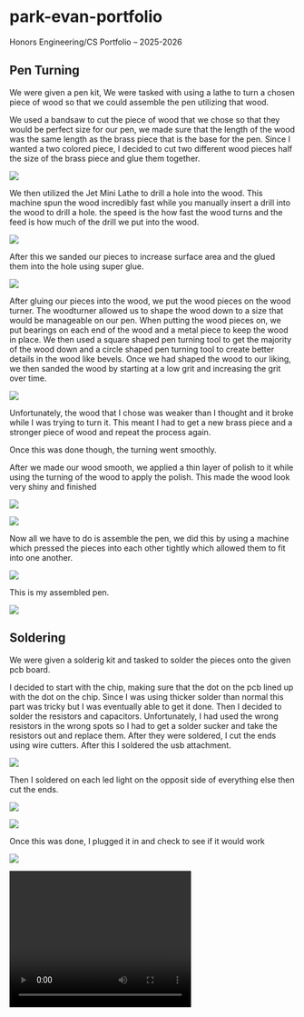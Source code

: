 # park-evan-portfolio
Honors Engineering/CS Portfolio – 2025-2026

## Pen Turning

We were given a pen kit, We were tasked with using a lathe to turn a chosen piece of wood so that we could assemble the pen utilizing that wood.

We used a bandsaw to cut the piece of wood that we chose so that they would be perfect size for our pen, we made sure that the length of the wood was the same length as the brass piece that is the base for the pen. Since I wanted a two colored piece, I decided to cut two different wood pieces half the size of the brass piece and glue them together.

![](/images/pen_turning/IMG_0032.jpg)

We then utilized the Jet Mini Lathe to drill a hole into the wood. This machine spun the wood incredibly fast while you manually insert a drill into the wood to drill a hole. the speed is the how fast the wood turns and the feed is how much of the drill we put into the wood.

![](/images/pen_turning/IMG_0035.jpg)

After this we sanded our pieces to increase surface area and the glued them into the hole using super glue.

![](/images/pen_turning/IMG_0037.jpg)

After gluing our pieces into the wood, we put the wood pieces on the wood turner. The woodturner allowed us to shape the wood down to a size that would be manageable on our pen. When putting the wood pieces on, we put bearings on each end of the wood and a metal piece to keep the wood in place. We then used a square shaped pen turning tool to get the majority of the wood down and a circle shaped pen turning tool to create better details in the wood like bevels. Once we had shaped the wood to our liking, we then sanded the wood by starting at a low grit and increasing the grit over time.

![](/images/pen_turning/IMG_0432-resized.png)

Unfortunately, the wood that I chose was weaker than I thought and it broke while I was trying to turn it. This meant I had to get a new brass piece and a stronger piece of wood and repeat the process again.

Once this was done though, the turning went smoothly.

After we made our wood smooth, we applied a thin layer of polish to it while using the turning of the wood to apply the polish. This made the wood look very shiny and finished

![](/images/pen_turning/IMG_0066.jpg)

![](/images/pen_turning/IMG_0068.jpg)

Now all we have to do is assemble the pen, we did this by using a machine which pressed the pieces into each other tightly which allowed them to fit into one another.

![](/images/pen_turning/IMG_0436-resized.png)

This is my assembled pen.

![](/images/pen_turning/IMG_0069.jpg)

## Soldering

We were given a solderig kit and tasked to solder the pieces onto the given pcb board.

I decided to start with the chip, making sure that the dot on the pcb lined up with the dot on the chip. Since I was using thicker solder than normal this part was tricky but I was eventually able to get it done. Then I decided to solder the resistors and capacitors. Unfortunately, I had used the wrong resistors in the wrong spots so I had to get a solder sucker and take the resistors out and replace them. After they were soldered, I cut the ends using wire cutters. After this I soldered the usb attachment.

![](/images/owl_light/IMG_0048.png)

Then I soldered on each led light on the opposit side of everything else then cut the ends.

![](/images/owl_light/IMG_0050.png)

![](/images/owl_light/IMG_0054.png)

Once this was done, I plugged it in and check to see if it would work

![](/images/owl_light/IMG_0051.png)

<video width="320" height="240" controls>
  <source src="../../images/owl_light/IMG_0052.mp4" type="video/mp4">
</video>